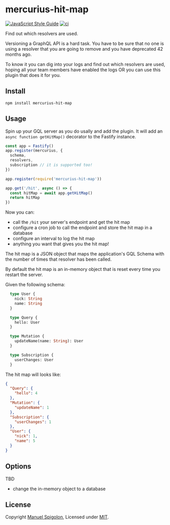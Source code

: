 # mercurius-hit-map

[![JavaScript Style Guide](https://img.shields.io/badge/code_style-standard-brightgreen.svg)](https://standardjs.com)
[![ci](https://github.com/Eomm/mercurius-hit-map/actions/workflows/ci.yml/badge.svg)](https://github.com/Eomm/mercurius-hit-map/actions/workflows/ci.yml)

Find out which resolvers are used.

Versioning a GraphQL API is a hard task. You have to be sure that no one is using a resolver that you are going to remove and you have deprecated 42 months ago.

To know it you can dig into your logs and find out which resolvers are used, hoping all your team members have enabled the logs OR you can use this plugin that does it for you.

## Install

```
npm install mercurius-hit-map
```

## Usage

Spin up your GQL server as you do usally and add the plugin.
It will add an `async function getHitMap()` decorator to the Fastify instance.

```js
const app = Fastify()
app.register(mercurius, {
  schema,
  resolvers,
  subscription // it is supported too!
})

app.register(require('mercurius-hit-map'))

app.get('/hit', async () => {
  const hitMap = await app.getHitMap()
  return hitMap
})
```

Now you can:

- call the `/hit` your server's endpoint and get the hit map
- configure a cron job to call the endpoint and store the hit map in a database
- configure an interval to log the hit map
- anything you want that gives you the hit map!

The hit map is a JSON object that maps the application's GQL Schema with the number of times that resolver has been called.

By default the hit map is an in-memory object that is reset every time you restart the server.

Given the following schema:

```graphql
  type User {
    nick: String
    name: String
  }

  type Query {
    hello: User
  }

  type Mutation {
    updateName(name: String): User
  }

  type Subscription {
    userChanges: User
  }
```

The hit map will looks like:

```json
{
  "Query": {
    "hello": 4
  },
  "Mutation": {
    "updateName": 1
  },
  "Subscription": {
    "userChanges": 1
  },
  "User": {
    "nick": 1,
    "name": 5
  }
}
```


## Options

TBD

- change the in-memory object to a database

## License

Copyright [Manuel Spigolon](https://github.com/Eomm), Licensed under [MIT](./LICENSE).
